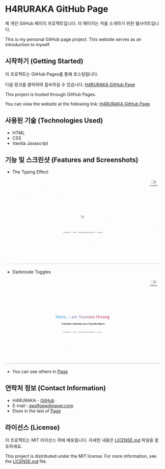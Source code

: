 # H4RURAKA GitHub Page

제 개인 GitHub 페이지 프로젝트입니다. 이 페이지는 저를 소개하기 위한 웹사이트입니다.

This is my personal GitHub page project. This website serves as an introduction to myself.

## 시작하기 (Getting Started)

이 프로젝트는 GitHub Pages를 통해 호스팅됩니다.

다음 링크를 클릭하여 접속하실 수 있습니다. [H4RURAKA GitHub Page](https://h4ruraka.github.io/)

This project is hosted through GitHub Pages.

You can view the website at the following link: [H4RURAKA GitHub Page](https://h4ruraka.github.io/)

## 사용된 기술 (Technologies Used)

-   HTML
-   CSS
-   Vanilla Javascript

## 기능 및 스크린샷 (Features and Screenshots)

-   The Typing Effect

![TypingEffectImg](images/typing.gif)

-   Darkmode Toggles

![DarkModeToggleImg](images/darkmode.gif)

-   You can see others in [Page](https://h4ruraka.github.io/)

## 연락처 정보 (Contact Information)

-   H4RURAKA - [GitHub](https://github.com/H4RURAKA)
-   E-mail : qwdfgqw@naver.com
-   Elses in the last of [Page](https://h4ruraka.github.io/)

## 라이선스 (License)

이 프로젝트는 MIT 라이선스 하에 배포됩니다. 자세한 내용은 [LICENSE.md](LICENSE.md) 파일을 참조하세요.

This project is distributed under the MIT license. For more information, see the [LICENSE.md](LICENSE.md) file.
